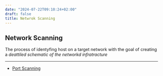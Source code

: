 ```yaml
---
date: "2024-07-22T09:10:24+02:00"
draft: false
title: Netwrok Scanning
---
```


## Network Scanning

The process of identyfing host on a target network with the goal of
creating a *deattiled schematic of the networkd infratracture*

------------------------------------------------------------------------

- [Port Scanning](posts/for_later/Port_Scanning.md)
